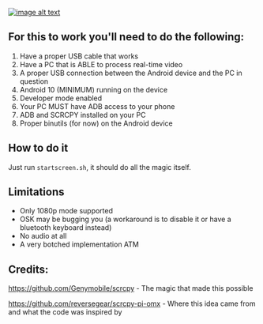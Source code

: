 
 [![image alt text](https://github.com/nikp123/scrcpy-desktop/blob/98c8dfce3d5d1f52962aecc32c819d847a2ba500/image.png)](https://github.com/nikp123/scrcpy-desktop/blob/98c8dfce3d5d1f52962aecc32c819d847a2ba500/image.png)

For this to work you'll need to do the following:
-------------------------------------------------

 1. Have a proper USB cable that works
 2. Have a PC that is ABLE to process real-time video
 3. A proper USB connection between the Android device and the PC in question
 4. Android 10 (MINIMUM) running on the device
 5. Developer mode enabled
 6. Your PC MUST have ADB access to your phone
 7. ADB and SCRCPY installed on your PC
 8. Proper binutils (for now) on the Android device


How to do it
------------

Just run ```startscreen.sh```, it should do all the magic itself.


Limitations
-----------

 * Only 1080p mode supported
 * OSK may be bugging you (a workaround is to disable it or have a bluetooth keyboard instead)
 * No audio at all
 * A very botched implementation ATM


Credits:
--------

https://github.com/Genymobile/scrcpy - The magic that made this possible

https://github.com/reversegear/scrcpy-pi-omx - Where this idea came from and
what the code was inspired by

